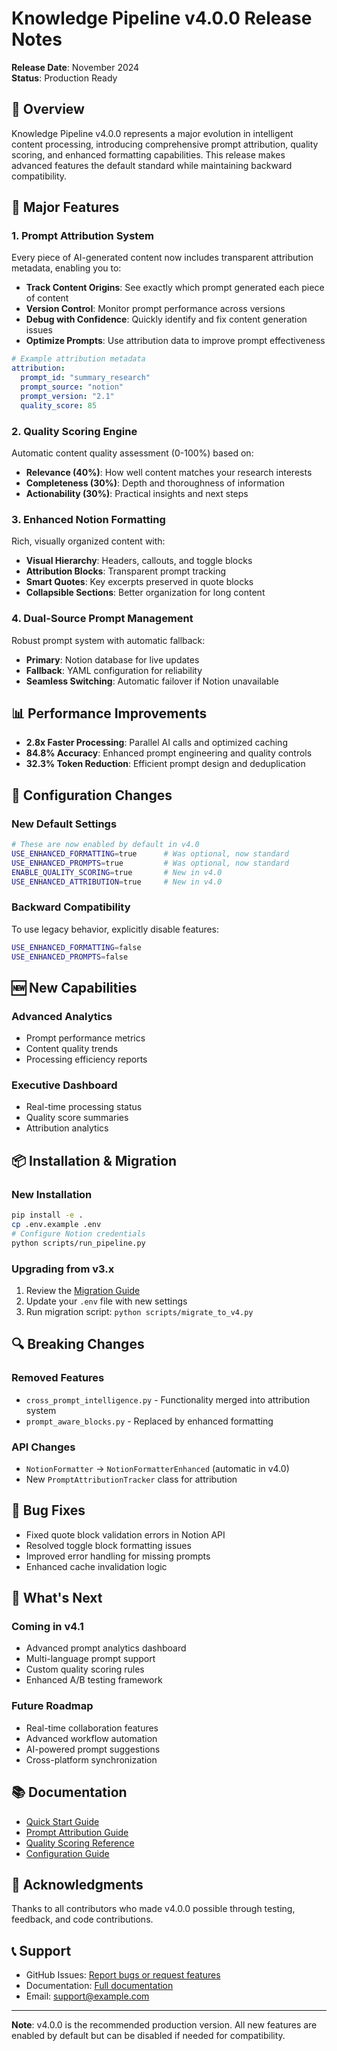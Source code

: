 # Knowledge Pipeline v4.0.0 Release Notes

**Release Date**: November 2024  
**Status**: Production Ready

## 🎉 Overview

Knowledge Pipeline v4.0.0 represents a major evolution in intelligent content processing, introducing comprehensive prompt attribution, quality scoring, and enhanced formatting capabilities. This release makes advanced features the default standard while maintaining backward compatibility.

## 🚀 Major Features

### 1. Prompt Attribution System

Every piece of AI-generated content now includes transparent attribution metadata, enabling you to:

- **Track Content Origins**: See exactly which prompt generated each piece of content
- **Version Control**: Monitor prompt performance across versions
- **Debug with Confidence**: Quickly identify and fix content generation issues
- **Optimize Prompts**: Use attribution data to improve prompt effectiveness

```yaml
# Example attribution metadata
attribution:
  prompt_id: "summary_research"
  prompt_source: "notion"
  prompt_version: "2.1"
  quality_score: 85
```

### 2. Quality Scoring Engine

Automatic content quality assessment (0-100%) based on:

- **Relevance (40%)**: How well content matches your research interests
- **Completeness (30%)**: Depth and thoroughness of information
- **Actionability (30%)**: Practical insights and next steps

### 3. Enhanced Notion Formatting

Rich, visually organized content with:

- **Visual Hierarchy**: Headers, callouts, and toggle blocks
- **Attribution Blocks**: Transparent prompt tracking
- **Smart Quotes**: Key excerpts preserved in quote blocks
- **Collapsible Sections**: Better organization for long content

### 4. Dual-Source Prompt Management

Robust prompt system with automatic fallback:

- **Primary**: Notion database for live updates
- **Fallback**: YAML configuration for reliability
- **Seamless Switching**: Automatic failover if Notion unavailable

## 📊 Performance Improvements

- **2.8x Faster Processing**: Parallel AI calls and optimized caching
- **84.8% Accuracy**: Enhanced prompt engineering and quality controls
- **32.3% Token Reduction**: Efficient prompt design and deduplication

## 🔧 Configuration Changes

### New Default Settings

```bash
# These are now enabled by default in v4.0
USE_ENHANCED_FORMATTING=true      # Was optional, now standard
USE_ENHANCED_PROMPTS=true         # Was optional, now standard
ENABLE_QUALITY_SCORING=true       # New in v4.0
USE_ENHANCED_ATTRIBUTION=true     # New in v4.0
```

### Backward Compatibility

To use legacy behavior, explicitly disable features:

```bash
USE_ENHANCED_FORMATTING=false
USE_ENHANCED_PROMPTS=false
```

## 🆕 New Capabilities

### Advanced Analytics

- Prompt performance metrics
- Content quality trends
- Processing efficiency reports

### Executive Dashboard

- Real-time processing status
- Quality score summaries
- Attribution analytics

## 📦 Installation & Migration

### New Installation

```bash
pip install -e .
cp .env.example .env
# Configure Notion credentials
python scripts/run_pipeline.py
```

### Upgrading from v3.x

1. Review the [Migration Guide](../v4.0.0-migration-guide.md)
2. Update your `.env` file with new settings
3. Run migration script: `python scripts/migrate_to_v4.py`

## 🔍 Breaking Changes

### Removed Features

- `cross_prompt_intelligence.py` - Functionality merged into attribution system
- `prompt_aware_blocks.py` - Replaced by enhanced formatting

### API Changes

- `NotionFormatter` → `NotionFormatterEnhanced` (automatic in v4.0)
- New `PromptAttributionTracker` class for attribution

## 🐛 Bug Fixes

- Fixed quote block validation errors in Notion API
- Resolved toggle block formatting issues
- Improved error handling for missing prompts
- Enhanced cache invalidation logic

## 🎯 What's Next

### Coming in v4.1

- Advanced prompt analytics dashboard
- Multi-language prompt support
- Custom quality scoring rules
- Enhanced A/B testing framework

### Future Roadmap

- Real-time collaboration features
- Advanced workflow automation
- AI-powered prompt suggestions
- Cross-platform synchronization

## 📚 Documentation

- [Quick Start Guide](../getting-started/quick-start.md)
- [Prompt Attribution Guide](prompt-attribution.md)
- [Quality Scoring Reference](quality-scoring.md)
- [Configuration Guide](../guides/prompt-configuration-guide.md)

## 🙏 Acknowledgments

Thanks to all contributors who made v4.0.0 possible through testing, feedback, and code contributions.

## 📞 Support

- GitHub Issues: [Report bugs or request features](https://github.com/yourusername/knowledge-pipeline/issues)
- Documentation: [Full documentation](../README.md)
- Email: support@example.com

---

**Note**: v4.0.0 is the recommended production version. All new features are enabled by default but can be disabled if needed for compatibility.